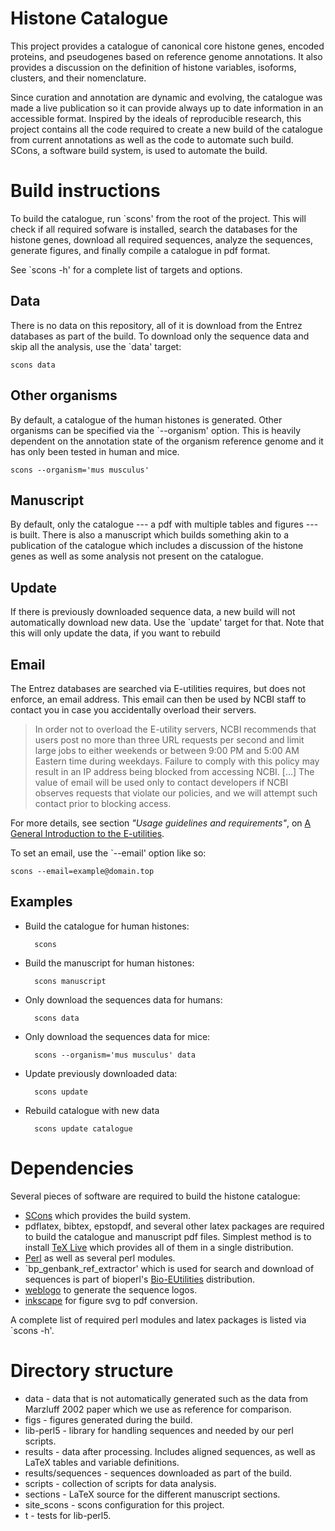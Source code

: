 Histone Catalogue
=================

This project provides a catalogue of canonical core histone genes,
encoded proteins, and pseudogenes based on reference genome
annotations.  It also provides a discussion on the definition of
histone variables, isoforms, clusters, and their nomenclature.

Since curation and annotation are dynamic and evolving, the catalogue
was made a live publication so it can provide always up to date
information in an accessible format.  Inspired by the ideals of
reproducible research, this project contains all the code required to
create a new build of the catalogue from current annotations as well
as the code to automate such build.  SCons, a software build system,
is used to automate the build.


Build instructions
==================

To build the catalogue, run `scons' from the root of the project.
This will check if all required sofware is installed, search the
databases for the histone genes, download all required sequences,
analyze the sequences, generate figures, and finally compile a
catalogue in pdf format.

See `scons -h' for a complete list of targets and options.

Data
----

There is no data on this repository, all of it is download from the
Entrez databases as part of the build.  To download only the sequence
data and skip all the analysis, use the `data' target:

    scons data

Other organisms
---------------

By default, a catalogue of the human histones is generated.  Other
organisms can be specified via the `--organism' option.  This is
heavily dependent on the annotation state of the organism reference
genome and it has only been tested in human and mice.

    scons --organism='mus musculus'

Manuscript
----------

By default, only the catalogue --- a pdf with multiple tables and
figures --- is built.  There is also a manuscript which builds
something akin to a publication of the catalogue which includes a
discussion of the histone genes as well as some analysis not present
on the catalogue.

Update
------

If there is previously downloaded sequence data, a new build will
not automatically download new data.  Use the `update' target for
that.  Note that this will only update the data, if you want to
rebuild

Email
-----

The Entrez databases are searched via E-utilities requires, but does
not enforce, an email address.  This email can then be used by NCBI
staff to contact you in case you accidentally overload their servers.

> In order not to overload the E-utility servers, NCBI recommends that
> users post no more than three URL requests per second and limit
> large jobs to either weekends or between 9:00 PM and 5:00 AM Eastern
> time during weekdays. Failure to comply with this policy may result
> in an IP address being blocked from accessing NCBI.
> [...]
> The value of email will be used only to contact developers if NCBI
> observes requests that violate our policies, and we will attempt
> such contact prior to blocking access.

For more details, see section *"Usage guidelines and requirements"*,
on [A General Introduction to the E-utilities](http://www.ncbi.nlm.nih.gov/books/NBK25497/).

To set an email, use the `--email' option like so:

    scons --email=example@domain.top

Examples
--------

* Build the catalogue for human histones:

        scons

* Build the manuscript for human histones:

        scons manuscript

* Only download the sequences data for humans:

        scons data

* Only download the sequences data for mice:

        scons --organism='mus musculus' data

* Update previously downloaded data:

        scons update

* Rebuild catalogue with new data

        scons update catalogue


Dependencies
============

Several pieces of software are required to build the histone
catalogue:

* [SCons](www.scons.org) which provides the build system.
* pdflatex, bibtex, epstopdf, and several other latex packages are
  required to build the catalogue and manuscript pdf files.  Simplest
  method is to install [TeX Live](http://www.tug.org/tex-live/) which
  provides all of them in a single distribution.
* [Perl](https://www.perl.org/) as well as several perl modules.
* `bp_genbank_ref_extractor' which is used for search and download of
  sequences is part of bioperl's
  [Bio-EUtilities](https://metacpan.org/release/Bio-EUtilities)
  distribution.
* [weblogo](weblogo.threeplusone.com) to generate the sequence logos.
* [inkscape](https://inkscape.org/) for figure svg to pdf conversion.

A complete list of required perl modules and latex packages is listed
via `scons -h'.


Directory structure
===================

* data - data that is not automatically generated such as the data
  from Marzluff 2002 paper which we use as reference for comparison.
* figs - figures generated during the build.
* lib-perl5 - library for handling sequences and needed by our perl
  scripts.
* results - data after processing.  Includes aligned sequences, as
  well as LaTeX tables and variable definitions.
* results/sequences - sequences downloaded as part of the build.
* scripts - collection of scripts for data analysis.
* sections - LaTeX source for the different manuscript sections.
* site_scons - scons configuration for this project.
* t - tests for lib-perl5.
